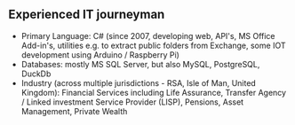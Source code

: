 ## Experienced IT journeyman

- Primary Language: C# (since 2007, developing web, API's, MS Office Add-in's, utilities e.g. to extract public folders from Exchange, some IOT development using Arduino / Raspberry Pi)
- Databases: mostly MS SQL Server, but also MySQL, PostgreSQL, DuckDb
- Industry (across multiple jurisdictions - RSA, Isle of Man, United Kingdom): Financial Services including Life Assurance, Transfer Agency / Linked investment Service Provider (LISP), Pensions, Asset Management, Private Wealth

